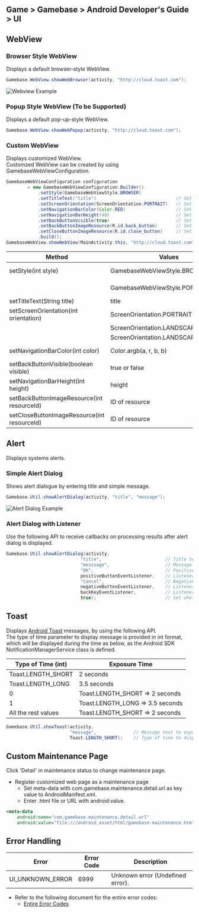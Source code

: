 ## Game > Gamebase > Android Developer's Guide > UI

## WebView

### Browser Style WebView

Displays a default browser-style WebView.
```java
Gamebase.WebView.showWebBrowser(activity, "http://cloud.toast.com");
```

![Webview Example](http://static.toastoven.net/prod_gamebase/DevelopersGuide/aos-developers-guide-ui-001_1.0.0.png)


### Popup Style WebView (To be Supported)

Displays a default pop-up-style WebView. 
```java
Gamebase.WebView.showWebPopup(activity, "http://cloud.toast.com");
```

### Custom WebView

Displays customized WebView. <br/>
Customzed WebView can be created by using GamebaseWebViewConfiguration. 
```java
GamebaseWebViewConfiguration configuration
        = new GamebaseWebViewConfiguration.Builder()
            .setStyle(GamebaseWebViewStyle.BROWSER)
            .setTitleText("title")                              // Set Title
            .setScreenOrientation(ScreenOrientation.PORTRAIT)   // Set Screen Orientation 
            .setNavigationBarColor(Color.RED)                   // Set Navigation Bar Color 
            .setNavigationBarHeight(40)                         // Set Navigation Bar Height 
            .setBackButtonVisible(true)                         // Set Back Button Visible 
            .setBackButtonImageResource(R.id.back_button)       // Set Back Button Image
            .setCloseButtonImageResource(R.id.close_button)     // Set Close Button Image
            .build();
GamebaseWebView.showWebView(MainActivity.this, "http://cloud.toast.com", configuration);
```
| Method                                   | Values                              | Description                        |
| ---------------------------------------- | ----------------------------------- | ---------------------------------- |
| setStyle(int style)                      | GamebaseWebViewStyle.BROWSER        | Browser-style WebView              |
|                                          | GamebaseWebViewStyle.POPUP          | Pop-up-style WebView               |
| setTitleText(String title)               | title                               | Title of WebView                   |
| setScreenOrientation(int orientation)    | ScreenOrientation.PORTRAIT          | Vertical Mode                      |
|                                          | ScreenOrientation.LANDSCAPE         | Horizontal Mode                    |
|                                          | ScreenOrientation.LANDSCAPE_REVERSE | Turn Left to Right                 |
| setNavigationBarColor(int color)         | Color.argb(a, r, b, b)              | Color of Navigation Bar            |
| setBackButtonVisible(boolean visible)    | true or false                       | Activate/Deactivate Go Back Button |
| setNavigationBarHeight(int height)       | height                              | Height of Navigation Bar           |
| setBackButtonImageResource(int resourceId) | ID of resource                      | Image of Go Back Button            |
| setCloseButtonImageResource(int resourceId) | ID of resource                      | Image of Close Button              |

## Alert

Displays systems alerts.<br/>

### Simple Alert Dialog

Shows alert dialogue by entering title and simple message. 

```java
Gamebase.Util.showAlertDialog(activity, "title", "message");
```

![Alert Dialog Example](http://static.toastoven.net/prod_gamebase/DevelopersGuide/aos-developers-guide-ui-002_1.0.0.png)


### Alert Dialog with Listener

Use the following API to receive callbacks on processing results after alert dialog is displayed.

```java
Gamebase.Util.showAlertDialog(activity,
                            "title",                        // Title text.
                            "messsage",                     // Message text.
                            "OK",                           // Positive button text 
                            positiveButtonEventListener,    // Listener called when pressing a positive button  
                            "Cancel",                       // Negative button text.
                            negativeButtonEventListener,    // Listener called when pressing a negative button. 
                            backKeyEventListener,           // Listener called when an alert dialog is cancelled. 
                            true);                          // Set whether alert dialog can be cancelled. 
```

## Toast

Displays [Android Toast](https://developer.android.com/guide/topics/ui/notifiers/toasts.html) messages, by using the following API. <br/>
The type of time parameter to display message is provided in int format, which will be displayed during the time as below, as the  Android SDK NotificationManagerService class is defined. 

| Type of Time (int)  | Exposure Time                    |
| ------------------- | -------------------------------- |
| Toast.LENGTH_SHORT  | 2 seconds                        |
| Toast.LENGTH_LONG   | 3.5 seconds                      |
| 0                   | Toast.LENGTH_SHORT => 2 seconds  |
| 1                   | Toast.LENGTH_LONG => 3.5 seconds |
| All the rest values | Toast.LENGTH_SHORT => 2 seconds  |

```java
Gamebase.Util.showToast(activity,
                        "message",              // Message text to expose
                        Toast.LENGTH_SHORT);    // Type of time to display message (Toast.LENGTH_SHORT or Toast.LENGTH_LONG) Type of time to display message 
```

## Custom Maintenance Page

Click 'Detail' in maintenance status to change maintenance page.

* Register customized web page as a maintenance page
  * Set meta-data with com.gamebase.maintenance.detail.url as key value to AndroidManifest.xml.
  * Enter .html file or URL with android:value.

```xml
<meta-data
	android:name="com.gamebase.maintenance.detail.url"
	android:value="file:///android_asset/html/gamebase-maintenance.html"/>
```

## Error Handling

| Error              | Error Code | Description                      |
| ------------------ | ---------- | -------------------------------- |
| UI\_UNKNOWN\_ERROR | 6999       | Unknown error (Undefined error). |

* Refer to the following document for the entire error codes:
  - [Entire Error Codes](./error-codes#client-sdk)